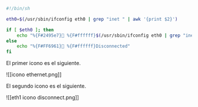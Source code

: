 ```bash
#!/bin/sh

eth0=$(/usr/sbin/ifconfig eth0 | grep "inet " | awk '{print $2}')

if [ $eth0 ]; then
	echo "%{F#2495e7}󰈀 %{F#ffffff}$(/usr/sbin/ifconfig eth0 | grep "inet " | awk '{print $2}')%{u-}"
else
	echo "%{F#FF6961}󰌙 %{F#ffffff}Disconnected"
fi
```

El primer icono es el siguiente.

![[icono ethernet.png]]

El segundo icono es el siguiente.

![[eth1 icono disconnect.png]]